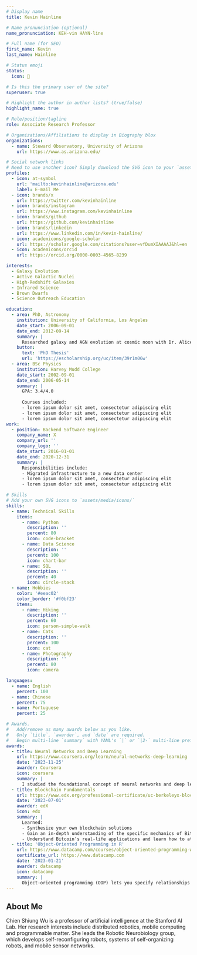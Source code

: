 ```yaml
---
# Display name
title: Kevin Hainline

# Name pronunciation (optional)
name_pronunciation: KEH-vin HAYN-line

# Full name (for SEO)
first_name: Kevin
last_name: Hainline

# Status emoji
status:
  icon: 🌌

# Is this the primary user of the site?
superuser: true

# Highlight the author in author lists? (true/false)
highlight_name: true

# Role/position/tagline
role: Associate Research Professor

# Organizations/Affiliations to display in Biography blox
organizations:
  - name: Steward Observatory, University of Arizona
    url: https://www.as.arizona.edu/

# Social network links
# Need to use another icon? Simply download the SVG icon to your `assets/media/icons/` folder.
profiles:
  - icon: at-symbol
    url: 'mailto:kevinhainline@arizona.edu'
    label: E-mail Me
  - icon: brands/x
    url: https://twitter.com/kevinhainline
  - icon: brands/instagram
    url: https://www.instagram.com/kevinhainline
  - icon: brands/github
    url: https://github.com/kevinhainline
  - icon: brands/linkedin
    url: https://www.linkedin.com/in/kevin-hainline/
  - icon: academicons/google-scholar
    url: https://scholar.google.com/citations?user=vfDumXIAAAAJ&hl=en
  - icon: academicons/orcid
    url: https://orcid.org/0000-0003-4565-8239

interests:
  - Galaxy Evolution
  - Active Galactic Nuclei
  - High-Redshift Galaxies
  - Infrared Science
  - Brown Dwarfs
  - Science Outreach Education

education:
  - area: PhD, Astronomy
    institution: University of California, Los Angeles
    date_start: 2006-09-01
    date_end: 2012-09-14
    summary: |
      Researched galaxy and AGN evolution at cosmic noon with Dr. Alice Shapley. Director of the UCLA Planetarium, 2007 - 2012. Co-founder UCLA Astronomy Live!
    button:
      text: 'PhD Thesis'
      url: 'https://escholarship.org/uc/item/39r1m06w'
  - area: BSc Physics
    institution: Harvey Mudd College
    date_start: 2002-09-01
    date_end: 2006-05-14
    summary: |
      GPA: 3.4/4.0
      
      Courses included:
      - lorem ipsum dolor sit amet, consectetur adipiscing elit
      - lorem ipsum dolor sit amet, consectetur adipiscing elit
      - lorem ipsum dolor sit amet, consectetur adipiscing elit
work:
  - position: Backend Software Engineer
    company_name: X
    company_url: ''
    company_logo: ''
    date_start: 2016-01-01
    date_end: 2020-12-31
    summary: |
      Responsibilities include:
      - Migrated infrastructure to a new data center
      - lorem ipsum dolor sit amet, consectetur adipiscing elit
      - lorem ipsum dolor sit amet, consectetur adipiscing elit

# Skills
# Add your own SVG icons to `assets/media/icons/`
skills:
  - name: Technical Skills
    items:
      - name: Python
        description: ''
        percent: 80
        icon: code-bracket
      - name: Data Science
        description: ''
        percent: 100
        icon: chart-bar
      - name: SQL
        description: ''
        percent: 40
        icon: circle-stack
  - name: Hobbies
    color: '#eeac02'
    color_border: '#f0bf23'
    items:
      - name: Hiking
        description: ''
        percent: 60
        icon: person-simple-walk
      - name: Cats
        description: ''
        percent: 100
        icon: cat
      - name: Photography
        description: ''
        percent: 80
        icon: camera

languages:
  - name: English
    percent: 100
  - name: Chinese
    percent: 75
  - name: Portuguese
    percent: 25

# Awards.
#   Add/remove as many awards below as you like.
#   Only `title`, `awarder`, and `date` are required.
#   Begin multi-line `summary` with YAML's `|` or `|2-` multi-line prefix and indent 2 spaces below.
awards:
  - title: Neural Networks and Deep Learning
    url: https://www.coursera.org/learn/neural-networks-deep-learning
    date: '2023-11-25'
    awarder: Coursera
    icon: coursera
    summary: |
      I studied the foundational concept of neural networks and deep learning. By the end, I was familiar with the significant technological trends driving the rise of deep learning; build, train, and apply fully connected deep neural networks; implement efficient (vectorized) neural networks; identify key parameters in a neural network’s architecture; and apply deep learning to your own applications.
  - title: Blockchain Fundamentals
    url: https://www.edx.org/professional-certificate/uc-berkeleyx-blockchain-fundamentals
    date: '2023-07-01'
    awarder: edX
    icon: edx
    summary: |
      Learned:
      - Synthesize your own blockchain solutions
      - Gain an in-depth understanding of the specific mechanics of Bitcoin
      - Understand Bitcoin’s real-life applications and learn how to attack and destroy Bitcoin, Ethereum, smart contracts and Dapps, and alternatives to Bitcoin’s Proof-of-Work consensus algorithm
  - title: 'Object-Oriented Programming in R'
    url: https://www.datacamp.com/courses/object-oriented-programming-with-s3-and-r6-in-r
    certificate_url: https://www.datacamp.com
    date: '2023-01-21'
    awarder: datacamp
    icon: datacamp
    summary: |
      Object-oriented programming (OOP) lets you specify relationships between functions and the objects that they can act on, helping you manage complexity in your code. This is an intermediate level course, providing an introduction to OOP, using the S3 and R6 systems. S3 is a great day-to-day R programming tool that simplifies some of the functions that you write. R6 is especially useful for industry-specific analyses, working with web APIs, and building GUIs.
---
```


## About Me

Chien Shiung Wu is a professor of artificial intelligence at the Stanford AI Lab. Her research interests include distributed robotics, mobile computing and programmable matter. She leads the Robotic Neurobiology group, which develops self-reconfiguring robots, systems of self-organizing robots, and mobile sensor networks.